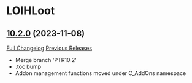 # LOIHLoot

## [10.2.0](https://github.com/ahakola/LOIHLoot/tree/10.2.0) (2023-11-08)
[Full Changelog](https://github.com/ahakola/LOIHLoot/compare/10.1.7...10.2.0) [Previous Releases](https://github.com/ahakola/LOIHLoot/releases)

- Merge branch 'PTR10.2'  
- .toc bump  
- Addon management functions moved under C\_AddOns namespace  
